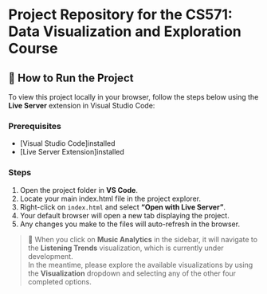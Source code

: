 # Project Repository for the CS571: Data Visualization and Exploration Course

## 🚀 How to Run the Project

To view this project locally in your browser, follow the steps below using the **Live Server** extension in Visual Studio Code:

### Prerequisites
- [Visual Studio Code]installed
- [Live Server Extension]installed

### Steps
1. Open the project folder in **VS Code**.
2. Locate your main index.html file in the project explorer.
3. Right-click on `index.html` and select **“Open with Live Server”**.
4. Your default browser will open a new tab displaying the project.
5. Any changes you make to the files will auto-refresh in the browser.

> 🎵 When you click on **Music Analytics** in the sidebar, it will navigate to the **Listening Trends** visualization, which is currently under development.  
> In the meantime, please explore the available visualizations by using the **Visualization** dropdown and selecting any of the other four completed options.
